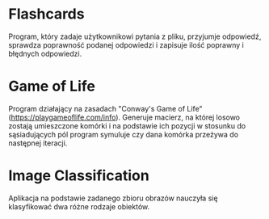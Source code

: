 
# Flashcards

Program, który zadaje użytkownikowi pytania z pliku, przyjumje odpowiedź, sprawdza poprawność podanej odpowiedzi i zapisuje ilość poprawny i błędnych odpowiedzi.


# Game of Life

Program działający na zasadach "Conway's Game of Life" (https://playgameoflife.com/info).
Generuje macierz, na której losowo zostają umieszczone komórki i na podstawie ich pozycji w stosunku do sąsiadujących pól program symuluje czy dana komórka przeżywa do następnej iteracji.


# Image Classification

Aplikacja na podstawie zadanego zbioru obrazów nauczyła się klasyfikować dwa różne rodzaje obiektów.